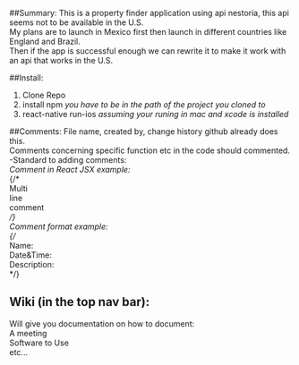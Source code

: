 ##Summary:
This is a property finder application using api nestoria, this api seems not to be available in the U.S. <br>
My plans are to launch in Mexico first then launch in different countries like England and Brazil. <br>
Then if the app is successful enough we can rewrite it to make it work with an api that works in the U.S. <br>

##Install: 
1. Clone Repo
2. install npm <i> you have to be in the path of the project you cloned to</i>
3. react-native run-ios <i> assuming your runing in mac and xcode is installed </i>
  

##Comments: 
 File name, created by, change history github already does this. <br>
 Comments concerning specific function etc in the code should commented. <br>
 -Standard to adding comments: <br>
 <i> Comment in React JSX example: </i> <br>
    {/* <br>
      Multi <br>
      line <br>
      comment <br>
    */}  <br>
 <i> Comment format example: </i> <br>
    {/* <br>
      Name: <br>
      Date&Time:<br>
      Description: <br>
    */}  <br>

## Wiki (in the top nav bar):
Will give you documentation on how to document: <br>
A meeting <br>
Software to Use <br>
etc... <br>

